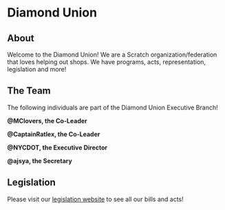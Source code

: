 # Diamond Union

## About

Welcome to the Diamond Union! We are a Scratch organization/federation that loves helping out shops. We have programs, acts, representation, legislation and more!

## The Team

The following individuals are part of the Diamond Union Executive Branch!

**@MClovers, the Co-Leader**

**@CaptainRatlex, the Co-Leader**

**@NYCDOT, the Executive Director**

**@ajsya, the Secretary**

## Legislation

Please visit our [legislation website](legislation) to see all our bills and acts!
